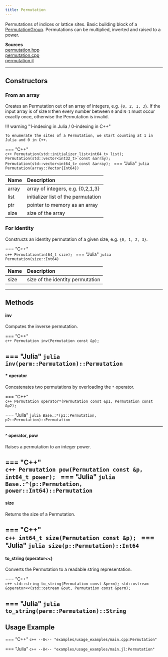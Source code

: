 ```yaml
---
title: Permutation
---
```


Permutations of indices or lattice sites. Basic building block of a [PermutationGroup](permutation_group.md). Permutations can be multiplied, inverted and raised to a power.

**Sources**<br>
[permutation.hpp](https://github.com/awietek/xdiag/blob/main/xdiag/symmetries/permutation.hpp)<br>
[permutation.cpp](https://github.com/awietek/xdiag/blob/main/xdiag/symmetries/permutation.cpp)<br>
[permutation.jl](https://github.com/awietek/XDiag.jl/blob/main/src/symmetries/permutation.jl)

---

## Constructors
	
### From an array

Creates an Permutation out of an array of integers, e.g. `{0, 2, 1, 3}`. If the input array is of size `N` then every number between `0` and `N-1` must occur exactly once, otherwise the Permutation is invalid.

!!! warning "1-indexing in Julia / 0-indexing in C++"

	To enumerate the sites of a Permutation, we start counting at 1 in Julia and 0 in C++.
	

=== "C++"	
	```c++
	Permutation(std::initializer_list<int64_t> list);
	Permutation(std::vector<int32_t> const &array);
	Permutation(std::vector<int64_t> const &array);
	```
=== "Julia"
	```julia
 	Permutation(array::Vector{Int64})
 	```
	
| Name  | Description                         |
|:------|:------------------------------------|
| array | array of integers, e.g. {0,2,1,3}   |
| list  | initializer list of the permutation |
| ptr   | pointer to memory as an array       |
| size  | size of the array                   |



### For identity

Constructs an identity permutation of a given size, e.g. `{0, 1, 2, 3}`.

=== "C++"	
	```c++
	Permutation(int64_t size);
	```
=== "Julia"
	```julia
 	Permutation(size::Int64)
 	```
	
| Name | Description                      |
|:-----|:---------------------------------|
| size | size of the identity permutation |

---

## Methods


#### inv

Computes the inverse permutation.
	
=== "C++"	
	```c++
	Permutation inv(Permutation const &p);
	```
	
=== "Julia"
	```julia
	inv(perm::Permutation)::Permutation
	```
---

#### * operator

Concatenates two permutations by overloading the `*` operator.

=== "C++"	
	```c++
	Permutation operator*(Permutation const &p1, Permutation const &p2);
	```
	
=== "Julia"
	```julia
	Base.:*(p1::Permutation, p2::Permutation)::Permutation
	```
	
---

#### ^ operator, pow

Raises a permutation to an integer power.


=== "C++"	
	```c++
	Permutation pow(Permutation const &p, int64_t power);
	```
=== "Julia"
	```julia
	Base.:^(p::Permutation, power::Int64)::Permutation
	```
---

#### size

Returns the size of a Permutation.

=== "C++"	
	```c++
	int64_t size(Permutation const &p);
	```
=== "Julia"
	```julia
	size(p::Permutation)::Int64
	```
---

#### to_string (operator<<)

Converts the Permutation to a readable string representation.
	
=== "C++"	
	```c++
	std::string to_string(Permutation const &perm);
	std::ostream &operator<<(std::ostream &out, Permutation const &perm);
	```

=== "Julia"
	```julia
	to_string(perm::Permutation)::String
	```
---

## Usage Example

=== "C++"
	```c++
	--8<-- "examples/usage_examples/main.cpp:Permutation"
	```

=== "Julia"
	```c++
	--8<-- "examples/usage_examples/main.jl:Permutation"
	```
